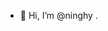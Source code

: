 - 👋 Hi, I’m @ninghy
.

<!---
- 👀 I’m interested in ...
- 🌱 I’m currently learning ...
- 💞️ I’m looking to collaborate on ...
- 📫 How to reach me ..
ninghy/ninghy is a ✨ special ✨ repository because its `README.md` (this file) appears on your GitHub profile.
You can click the Preview link to take a look at your changes.
--->
